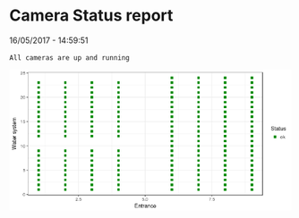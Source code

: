 Camera Status report
================
16/05/2017 - 14:59:51

    All cameras are up and running

![](camreport_files/figure-markdown_github/unnamed-chunk-2-1.png)
